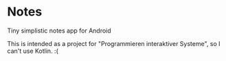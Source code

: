 # Notes
Tiny simplistic notes app for Android

This is intended as a project for "Programmieren interaktiver Systeme", so I can't use Kotlin. :(